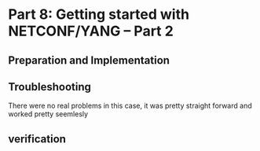 # Part 8: Getting started with NETCONF/YANG – Part 2 


## Preparation and Implementation
 

## Troubleshooting

There were no real problems in this case, it was pretty straight forward and worked pretty seemlesly

## verification

